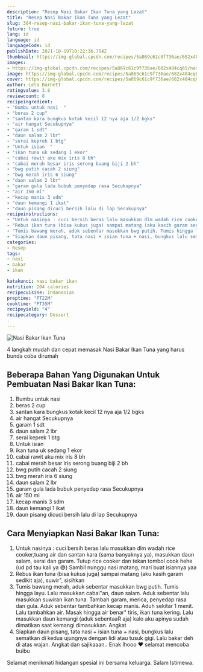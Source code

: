 ```yaml
---
description: "Resep Nasi Bakar Ikan Tuna yang Lezat"
title: "Resep Nasi Bakar Ikan Tuna yang Lezat"
slug: 364-resep-nasi-bakar-ikan-tuna-yang-lezat
future: true
lang: id
language: id
languageCode: id
publishDate: 2021-10-19T10:22:36.754Z 
thumbnail: https://img-global.cpcdn.com/recipes/5a869c61c9f736ae/682x484cq65/nasi-bakar-ikan-tuna-foto-resep-utama.png
images:
- https://img-global.cpcdn.com/recipes/5a869c61c9f736ae/682x484cq65/nasi-bakar-ikan-tuna-foto-resep-utama.png
image: https://img-global.cpcdn.com/recipes/5a869c61c9f736ae/682x484cq65/nasi-bakar-ikan-tuna-foto-resep-utama.png
cover: https://img-global.cpcdn.com/recipes/5a869c61c9f736ae/682x484cq65/nasi-bakar-ikan-tuna-foto-resep-utama.png
author: Lela Barnett
ratingvalue: 3.8
reviewcount: 8
recipeingredient:
- "Bumbu untuk nasi  "
- "beras 2 cup"
- "santan kara bungkus kotak kecil 12 nya aja 1/2 bgks"
- "air hangat Secukupnya"
- "garam 1 sdt"
- "daun salam 2 lbr"
- "serai keprek 1 btg"
- "Untuk isian  "
- "ikan tuna uk sedang 1 ekor"
- "cabai rawit aku mix iris 8 bh"
- "cabai merah besar iris serong buang biji 2 bh"
- "bwg putih cacah 2 siung"
- "bwg merah iris 6 siung"
- "daun salam 2 lbr"
- "garam gula lada bubuk penyedap rasa Secukupnya"
- "air 150 ml"
- "kecap manis 3 sdm"
- "daun kemangi 1 ikat"
- "daun pisang dicuci bersih lalu di lap Secukupnya"
recipeinstructions:
- "Untuk nasinya : cuci bersih beras lalu masukkan dlm wadah rice cooker,tuang air dan santan kara (sama banyaknya ya), masukkan daun salam, serai dan garam. Tutup rice cooker dan tekan tombol cook hehe (ud pd tau kali ya 😅) Sambil nunggu nasi matang, mari buat isiannya yaa"
- "Rebus ikan tuna (bisa kukus juga) sampai matang (aku kasih garam sedikit aja), suwir&#34;, sisihkan"
- "Tumis bawang merah, aduk sebentar masukkan bwg putih. Tumis hingga layu. Lalu masukkan cabai&#34;an, daun salam. Aduk sebentar lalu masukkan suwiran ikan tuna. Tambah garam, merica, penyedap rasa dan gula. Aduk sebentar tambahkan kecap manis. Aduh sekitar 1 menit. Lalu tambahkan air. Masak hingga air benar&#34; tiris, ikan tuna kering. Lalu masukkan daun kemangi (aduk sebentaaR aja) kalo aku apinya sudah dimatikan saat kemangi dimasukkan. Angkat"
- "Siapkan daun pisang, tata nasi + isian tuna + nasi, bungkus lalu sematkan di kedua ujungnya dengan lidi atau tusuk gigi. Lalu bakar deh di atas wajan. Angkat dan sajikaaan.. Enak lhooo ❤️ selamat mencoba buibu"
categories:
- Resep
tags:
- nasi
- bakar
- ikan

katakunci: nasi bakar ikan 
nutrition: 204 calories
recipecuisine: Indonesian
preptime: "PT22M"
cooktime: "PT35M"
recipeyield: "4"
recipecategory: Dessert
. 
---
```



![Nasi Bakar Ikan Tuna](https://img-global.cpcdn.com/recipes/5a869c61c9f736ae/682x484cq65/nasi-bakar-ikan-tuna-foto-resep-utama.png)

4 langkah mudah dan cepat memasak  Nasi Bakar Ikan Tuna yang harus bunda coba dirumah

<!--inarticleads1-->

## Beberapa Bahan Yang Digunakan Untuk Pembuatan Nasi Bakar Ikan Tuna:

1. Bumbu untuk nasi  
1. beras 2 cup
1. santan kara bungkus kotak kecil 12 nya aja 1/2 bgks
1. air hangat Secukupnya
1. garam 1 sdt
1. daun salam 2 lbr
1. serai keprek 1 btg
1. Untuk isian  
1. ikan tuna uk sedang 1 ekor
1. cabai rawit aku mix iris 8 bh
1. cabai merah besar iris serong buang biji 2 bh
1. bwg putih cacah 2 siung
1. bwg merah iris 6 siung
1. daun salam 2 lbr
1. garam gula lada bubuk penyedap rasa Secukupnya
1. air 150 ml
1. kecap manis 3 sdm
1. daun kemangi 1 ikat
1. daun pisang dicuci bersih lalu di lap Secukupnya



<!--inarticleads2-->

## Cara Menyiapkan Nasi Bakar Ikan Tuna:

1. Untuk nasinya : cuci bersih beras lalu masukkan dlm wadah rice cooker,tuang air dan santan kara (sama banyaknya ya), masukkan daun salam, serai dan garam. Tutup rice cooker dan tekan tombol cook hehe (ud pd tau kali ya 😅) Sambil nunggu nasi matang, mari buat isiannya yaa
1. Rebus ikan tuna (bisa kukus juga) sampai matang (aku kasih garam sedikit aja), suwir&#34;, sisihkan
1. Tumis bawang merah, aduk sebentar masukkan bwg putih. Tumis hingga layu. Lalu masukkan cabai&#34;an, daun salam. Aduk sebentar lalu masukkan suwiran ikan tuna. Tambah garam, merica, penyedap rasa dan gula. Aduk sebentar tambahkan kecap manis. Aduh sekitar 1 menit. Lalu tambahkan air. Masak hingga air benar&#34; tiris, ikan tuna kering. Lalu masukkan daun kemangi (aduk sebentaaR aja) kalo aku apinya sudah dimatikan saat kemangi dimasukkan. Angkat
1. Siapkan daun pisang, tata nasi + isian tuna + nasi, bungkus lalu sematkan di kedua ujungnya dengan lidi atau tusuk gigi. Lalu bakar deh di atas wajan. Angkat dan sajikaaan.. Enak lhooo ❤️ selamat mencoba buibu




Selamat menikmati hidangan spesial ini bersama keluarga. Salam Istimewa.
